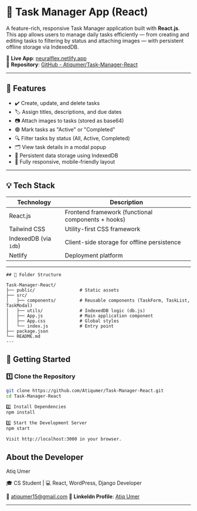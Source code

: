 # 📝 Task Manager App (React)

A feature-rich, responsive Task Manager application built with **React.js**. This app allows users to manage daily tasks efficiently — from creating and editing tasks to filtering by status and attaching images — with persistent offline storage via IndexedDB.

🔗 **Live App**: [neuralflex.netlify.app](https://neuralflex.netlify.app/)  
📁 **Repository**: [GitHub - Atiqumer/Task-Manager-React](https://github.com/Atiqumer/Task-Manager-React)

---

## 🚀 Features

- ✔️ Create, update, and delete tasks
- 🏷️ Assign titles, descriptions, and due dates
- 📷 Attach images to tasks (stored as base64)
- 🟢 Mark tasks as "Active" or "Completed"
- 🔍 Filter tasks by status (All, Active, Completed)
- 🗂️ View task details in a modal popup
- 💾 Persistent data storage using IndexedDB
- 📱 Fully responsive, mobile-friendly layout

---

## 💡 Tech Stack

| Technology       | Description                         |
|------------------|-------------------------------------|
| React.js         | Frontend framework (functional components + hooks) |
| Tailwind CSS     | Utility-first CSS framework         |
| IndexedDB (via `idb`) | Client-side storage for offline persistence |
| Netlify          | Deployment platform                 |

---
```
## 📁 Folder Structure

Task-Manager-React/
├── public/                 # Static assets
├── src/
│   ├── components/         # Reusable components (TaskForm, TaskList, TaskModal)
│   ├── utils/              # IndexedDB logic (db.js)
│   ├── App.js              # Main application component
│   ├── App.css             # Global styles
│   └── index.js            # Entry point
├── package.json
└── README.md
---
```
## 🔧 Getting Started

### 1️⃣ Clone the Repository

```bash
git clone https://github.com/Atiqumer/Task-Manager-React.git
cd Task-Manager-React

2️⃣ Install Dependencies
npm install

3️⃣ Start the Development Server
npm start

Visit http://localhost:3000 in your browser.

```

## About the Developer

Atiq Umer

🎓 CS Student | 💻 React, WordPress, Django Developer

📧 atiqumer15@gmail.com
🔗 **Linkeldn Profile**: [Atiq Umer](https://www.linkedin.com/in/atiq-umer-897775305)  


---


